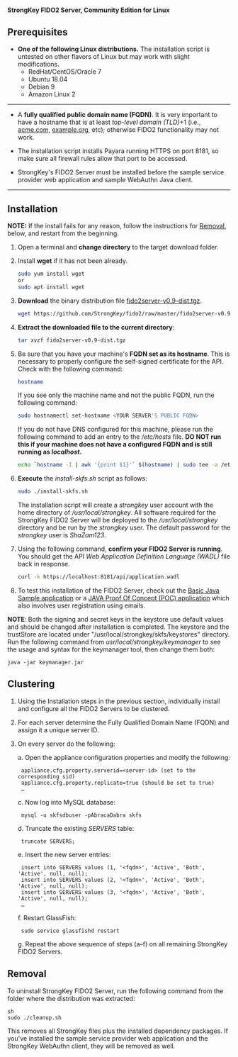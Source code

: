 #### StrongKey FIDO2 Server, Community Edition for Linux

## Prerequisites

-  **One of the following Linux distributions.** The installation script is untested on other flavors of Linux but may work with slight modifications.
    - RedHat/CentOS/Oracle 7
    - Ubuntu 18.04
    - Debian 9
    - Amazon Linux 2
    
----------------

-  A **fully qualified public domain name (FQDN)**. It is very important to have a hostname that is at least _top-level domain (TLD)_+1 (i.e., [acme.com](http://acme.com), [example.org](http://example.org), etc); otherwise FIDO2 functionality may not work.

-  The installation script installs Payara running HTTPS on port 8181, so make sure all firewall rules allow that port to be accessed.

- StrongKey's FIDO2 Server must be installed before the sample service provider web application and sample WebAuthn Java client.

----------------

## Installation

**NOTE:** If the install fails for any reason, follow the instructions for [Removal](#removal), below, and restart from the beginning.


1.  Open a terminal and **change directory** to the target download folder.

2. Install **wget** if it has not been already.
    ```sh
    sudo yum install wget 
    or
    sudo apt install wget
     ```

3.  **Download** the binary distribution file [fido2server-v0.9-dist.tgz](https://github.com/StrongKey/fido2/raw/master/fido2server-v0.9-dist.tgz).

    ```sh
    wget https://github.com/StrongKey/fido2/raw/master/fido2server-v0.9-dist.tgz
    ```

4.  **Extract the downloaded file to the current directory**:

    ```sh
    tar xvzf fido2server-v0.9-dist.tgz
    ```
5. Be sure that you have your machine's **FQDN set as its hostname**. This is necessary to properly configure the self-signed certificate for the API. Check with the following command:

    ```sh
    hostname
    ```

    If you see only the machine name and not the public FQDN, run the following command:

    ```sh
    sudo hostnamectl set-hostname <YOUR SERVER'S PUBLIC FQDN>
    ```

    If you do not have DNS configured for this machine, please run the following command to add an entry to the _/etc/hosts_ file.
    **DO NOT run this if your machine does not have a configured FQDN and is still running as _localhost_.**

    ```sh
    echo `hostname -I | awk '{print $1}'` $(hostname) | sudo tee -a /etc/hosts
    ```

6.  **Execute** the _install-skfs.sh_ script as follows:

    ```sh
    sudo ./install-skfs.sh
    ```

    The installation script will create a _strongkey_ user account with the home directory of _/usr/local/strongkey_. All software required for the StrongKey FIDO2 Server will be deployed to the _/usr/local/strongkey_ directory and be run by the _strongkey_ user. The default password for the _strongkey_ user is _ShaZam123_.

7. Using the following command, **confirm your FIDO2 Server is running**. You should get the API _Web Application Definition Language (WADL)_ file back in response.

    ```sh
    curl -k https://localhost:8181/api/application.wadl
    ```

8. To test this installation of the FIDO2 Server, check out the [Basic Java Sample application](https://github.com/StrongKey/fido2/tree/master/sampleapps/java/basic) or a [JAVA Proof Of Concept (POC) application](https://github.com/StrongKey/fido2/tree/master/sampleapps/java/poc) which also involves user registration using emails. 

__NOTE__: Both the signing and secret keys in the keystore use default values and should be changed after installation is completed. The keystore and the trustStore are located under "/usr/local/strongkey/skfs/keystores" directory. Run the following command from _usr/local/strongkey/keymanager_ to see the usage and syntax for the keymanager tool, then change them both:
    
    java -jar keymanager.jar



## Clustering

1. Using the Installation steps in the previous section, individually install and configure all the FIDO2 Servers to be clustered.
2. For each server determine the Fully Qualified Domain Name (FQDN) and assign it a unique server ID.
3. On every server do the following:
	
	a. Open the appliance configuration properties and modify the following:

		appliance.cfg.property.serverid=<server-id> (set to the corresponding sid)
		appliance.cfg.property.replicate=true (should be set to true)
		…
	c. Now log into MySQL database:

		mysql -u skfsdbuser -pAbracaDabra skfs
	d. Truncate the existing *SERVERS* table:

		truncate SERVERS;
	  e. Insert the new server entries:

		insert into SERVERS values (1, '<fqdn>', 'Active', 'Both', 'Active', null, null);
		insert into SERVERS values (2, '<fqdn>', 'Active', 'Both', 'Active', null, null);
		insert into SERVERS values (3, '<fqdn>', 'Active', 'Both', 'Active', null, null);
		… 
 	f. Restart GlassFish:

		sudo service glassfishd restart
	g. Repeat the above sequence of steps (a&ndash;f) on all remaining StrongKey FIDO2 Servers.

## Removal

To uninstall StrongKey FIDO2 Server, run the following command from the folder where the distribution was extracted:

    sh
    sudo ./cleanup.sh

This removes all StrongKey files plus the installed dependency packages. If you've installed the sample service provider web application and the StrongKey WebAuthn client, they will be removed as well.
